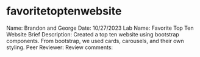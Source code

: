 # favoritetoptenwebsite
Name: Brandon and George
Date: 10/27/2023
Lab Name: Favorite Top Ten Website
Brief Description: Created a top ten website using bootstrap components. From bootstrap, we used cards, carousels, and their own styling.
Peer Reviewer:
Review comments: 
